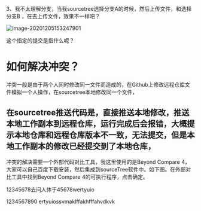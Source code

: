 3、我不太理解分支，当我sourcetree选择分支A的时候，然后上传文件，和选择分支B ，在去上传文件，效果不一样吧？

![image-20201205153247901](C:\Users\Xinje\AppData\Roaming\Typora\typora-user-images\image-20201205153247901.png)

这个指定的提交是指什么呢？

# 如何解决冲突？

冲突一般是由于两个人同时修改同一文件而造成的，在Github上修改远程仓库文件模拟一个人操作，在sourcetree本地修改同一个文件，

## 在sourcetree推送代码是，直接推送本地修改，推送本地工作副本到远程仓库，运行完成后会报错，大概提示本地仓库和远程仓库版本不一致，无法提交，但是本地工作副本的修改已经提交到了本地仓库，

冲突的解决需要一个外部代码对比工具，我这里使用的是Beyond Compare 4，大家可以自己百度下载安装，然后集成到sourceTree软件中。如下图。在外部对比工具中找到Beyond Compare 4的可执行程序，点击确定。

12345678去问人体于45678wertyuio



1234567890   ertyuiossvmaklffakhfffahvdkvk
